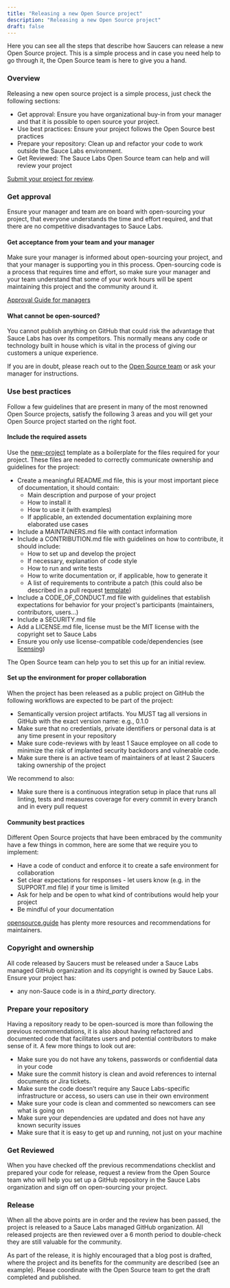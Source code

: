 ```yaml
---
title: "Releasing a new Open Source project"
description: "Releasing a new Open Source project"
draft: false
---
```


Here you can see all the steps that describe how Saucers can release a new Open Source project. This is a simple process and in case you need help to go through it, the Open Source team is here to give you a hand.

### Overview
Releasing a new open source project is a simple process, just check the following sections:

- Get approval: Ensure you have organizational buy-in from your manager and that it is possible to open source your project.
- Use best practices: Ensure your project follows the Open Source best practices
- Prepare your repository: Clean up and refactor your code to work outside the Sauce Labs environment.
- Get Reviewed: The Sauce Labs Open Source team can help and will review your project

[Submit your project for review](https://docs.google.com/forms/d/e/1FAIpQLSdDi_-WhKZ2cVJwnG5n4yXNHGIrvaYUyZuVBt8K7rcqHJVIwg/viewform?usp=sf_link).

### Get approval
Ensure your manager and team are on board with open-sourcing your project, that everyone understands the time and effort required, and that there are no competitive disadvantages to Sauce Labs.

#### Get acceptance from your team and your manager
Make sure your manager is informed about open-sourcing your project, and that your manager is supporting you in this process. Open-sourcing code is a process that requires time and effort, so make sure your manager and your team understand that some of your work hours will be spent maintaining this project and the community around it.

[Approval Guide for managers](/docs/approval-guide/)

#### What cannot be open-sourced?
You cannot publish anything on GitHub that could risk the advantage that Sauce Labs has over its competitors. This normally means any code or technology built in house which is vital in the process of giving our customers a unique experience.

If you are in doubt, please reach out to the [Open Source team](https://wiki.saucelabs.com/display/OSS/Open+Source+Team) or ask your manager for instructions.

### Use best practices
Follow a few guidelines that are present in many of the most renowned Open Source projects, satisfy the following 3 areas and you will get your Open Source project started on the right foot.

#### Include the required assets
Use the [new-project](https://github.com/saucelabs/new-project) template as a boilerplate for the files required for your project. These files are needed to correctly communicate ownership and guidelines for the project:

- Create a meaningful README.md file, this is your most important piece of documentation, it should contain:
    - Main description and purpose of your project
    - How to install it
    - How to use it (with examples)
    - If applicable, an extended documentation explaining more elaborated use cases
- Include a MAINTAINERS.md file with contact information
- Include a CONTRIBUTION.md file with guidelines on how to contribute, it should include:
    - How to set up and develop the project
    - If necessary, explanation of code style
    - How to run and write tests
    - How to write documentation or, if applicable, how to generate it
    - A list of requirements to contribute a patch (this could also be described in a pull request [template](https://help.github.com/en/github/building-a-strong-community/about-issue-and-pull-request-templates))
- Include a CODE_OF_CONDUCT.md file with guidelines that establish expectations for behavior for your project's participants (maintainers, contributors, users…)
- Include a SECURITY.md file
- Add a LICENSE.md file, license must be the MIT license with the copyright set to Sauce Labs
- Ensure you only use license-compatible code/dependencies (see [licensing](/docs/license-guide/))

The Open Source team can help you to set this up for an initial review.

#### Set up the environment for proper collaboration

When the project has been released as a public project on GitHub the following workflows are expected to be part of the project:

- Semantically version project artifacts. You MUST tag all versions in GitHub with the exact version name: e.g., 0.1.0
- Make sure that no credentials, private identifiers or personal data is at any time present in your repository
- Make sure code-reviews with by least 1 Sauce employee on all code to minimize the risk of implanted security backdoors and vulnerable code.
- Make sure there is an active team of maintainers of at least 2 Saucers taking ownership of the project

We recommend to also:

- Make sure there is a continuous integration setup in place that runs all linting, tests and measures coverage for every commit in every branch and in every pull request

#### Community best practices

Different Open Source projects that have been embraced by the community have a few things in common, here are some that we require you to implement:

- Have a code of conduct and enforce it to create a safe environment for collaboration
- Set clear expectations for responses - let users know (e.g. in the SUPPORT.md file) if your time is limited
- Ask for help and be open to what kind of contributions would help your project
- Be mindful of your documentation

[opensource.guide](https://opensource.guide/building-community/) has plenty more resources and recommendations for maintainers.

### Copyright and ownership

All code released by Saucers must be released under a Sauce Labs managed GitHub organization and its copyright is owned by Sauce Labs. Ensure your project has:

- any non-Sauce code is in a _third_party_ directory.

### Prepare your repository

Having a repository ready to be open-sourced is more than following the previous recommendations, it is also about having refactored and documented code that facilitates users and potential contributors to make sense of it. A few more things to look out are:

- Make sure you do not have any tokens, passwords or confidential data in your code
- Make sure the commit history is clean and avoid references to internal documents or Jira tickets.
- Make sure the code doesn’t require any Sauce Labs-specific infrastructure or access, so users can use in their own environment
- Make sure your code is clean and commented so newcomers can see what is going on
- Make sure your dependencies are updated and does not have any known security issues
- Make sure that it is easy to get up and running, not just on your machine

### Get Reviewed

When you have checked off the previous recommendations checklist and prepared your code for release, request a review from the Open Source team who will help you set up a GitHub repository in the Sauce Labs organization and sign off on open-sourcing your project.

### Release

When all the above points are in order and the review has been passed, the project is released to a Sauce Labs managed GitHub organization. All released projects are then reviewed over a 6 month period to double-check they are still valuable for the community.

As part of the release, it is highly encouraged that a blog post is drafted, where the project and its benefits for the community are described (see an example). Please coordinate with the Open Source team to get the draft completed and published.
